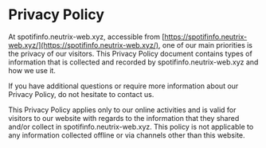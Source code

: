 # Privacy Policy

At spotifinfo.neutrix-web.xyz, accessible from [https://spotifinfo.neutrix-web.xyz/](https://spotifinfo.neutrix-web.xyz/), one of our main priorities is the privacy of our visitors. This Privacy Policy document contains types of information that is collected and recorded by spotifinfo.neutrix-web.xyz and how we use it.

If you have additional questions or require more information about our Privacy Policy, do not hesitate to contact us.

This Privacy Policy applies only to our online activities and is valid for visitors to our website with regards to the information that they shared and/or collect in spotifinfo.neutrix-web.xyz. This policy is not applicable to any information collected offline or via channels other than this website.